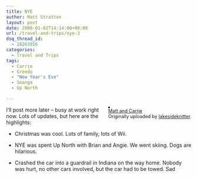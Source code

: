 ```yaml
---
title: NYE
author: Matt Stratton
layout: post
date: 2008-01-02T14:14:00+00:00
url: /travel-and-trips/nye-3
dsq_thread_id:
  - 28263816
categories:
  - Travel and Trips
tags:
  - Carrie
  - Greedo
  - "New Year's Eve"
  - Smange
  - Up North

---
```

<div style="float:right;margin-left:10px;margin-bottom:10px;">
  <a title="photo sharing" href="http://www.flickr.com/photos/17776109@N00/2158406416/"><img style="border:solid 2px #000000;" src="http://farm3.static.flickr.com/2044/2158406416_b8f863f00c_m.jpg" alt="" /></a><br /> <span style="font-size:.9em;margin-top:0;"> <a href="http://www.flickr.com/photos/17776109@N00/2158406416/">Matt and Carrie</a><br /> Originally uploaded by <a href="http://www.flickr.com/people/17776109@N00/">lakesideknitter</a>. </span>
</div>

I&#8217;ll post more later &#8211; busy at work right now. Lots of updates, but here are the highlights:

* Christmas was cool. Lots of family, lots of Wii.
  
* NYE was spent Up North with Brian and Angie. We went skiing. Dogs are hilarious.
  
* Crashed the car into a guardrail in Indiana on the way home. Nobody was hurt, no other cars involved, but the car had to be towed. Sad